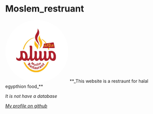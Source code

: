 # Moslem_restruant
<img src="https://raw.githubusercontent.com/Ahmed-Ayman-Mousa/Moslem_restruant/main/images/productslist.jpg" width=200 height="200" style="border-radius: 100%;">
**_This website is a restraunt for halal egypthion food_**

_It is not have a database_

_[My profile on github](https://github.com/Ahmed-Ayman-Mousa)_
